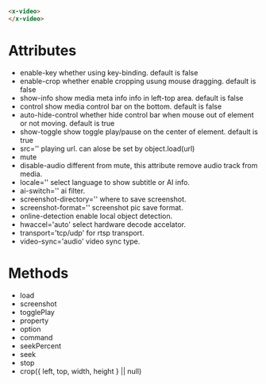 ```html
<x-video>
</x-video>
```

# Attributes
 - enable-key  whether using key-binding. default is false
 - enable-crop whether enable cropping usung mouse dragging. default is false
 - show-info show media meta info info in left-top area. default is false
 - control show media control bar on the bottom. default is false
 - auto-hide-control whether hide control bar when mouse out of element or not moving. default is true
 - show-toggle show toggle play/pause on the center of element. default is true
 - src='' playing url. can alose be set by object.load(url)
 - mute 
 - disable-audio different from mute, this attribute remove audio track from media.
 - locale='' select language to show subtitle or AI info.
 - ai-switch='' ai filter.
 - screenshot-directory='' where to save screenshot.
 - screenshot-format='' screenshot pic save format.
 - online-detection enable local object detection.
 - hwaccel='auto' select hardware decode accelator.
 - transport='tcp/udp' for rtsp transport.
 - video-sync='audio' video sync type.

# Methods

- load
- screenshot
- togglePlay
- property
- option
- command
- seekPercent
- seek
- stop
- crop({ left, top, width, height } || null)
